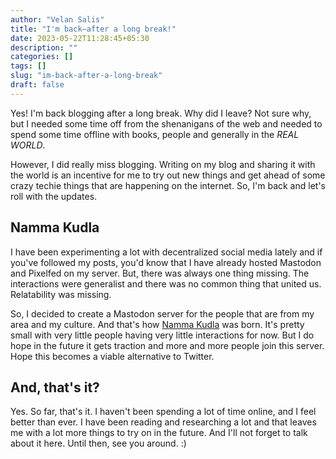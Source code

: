 ```yaml
---
author: "Velan Salis"
title: "I'm back—after a long break!"
date: 2023-05-22T11:28:45+05:30
description: ""
categories: []
tags: []
slug: "im-back-after-a-long-break"
draft: false
---
```

Yes! I'm back blogging after a long break. Why did I leave? Not sure why, but I needed some time off from the shenanigans of the web and needed to spend some time offline with books, people and generally in the *REAL WORLD*. 

However, I did really miss blogging. Writing on my blog and sharing it with the world is an incentive for me to try out new things and get ahead of some crazy techie things that are happening on the internet. So, I'm back and let's roll with the updates.

## Namma Kudla

I have been experimenting a lot with decentralized social media lately and if you've followed my posts, you'd know that I have already hosted Mastodon and Pixelfed on my server. But, there was always one thing missing. The interactions were generalist and there was no common thing that united us. Relatability was missing. 

So, I decided to create a Mastodon server for the people that are from my area and my culture. And that's how [Namma Kudla](https://namma.kudla.social) was born. It's pretty small with very little people having very little interactions for now. But I do hope in the future it gets traction and more and more people join this server. Hope this becomes a viable alternative to Twitter.

## And, that's it?

Yes. So far, that's it. I haven't been spending a lot of time online, and I feel better than ever. I have been reading and researching a lot and that leaves me with a lot more things to try on in the future. And I'll not forget to talk about it here. Until then, see you around. :)
